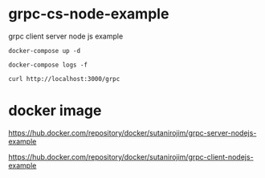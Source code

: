 # grpc-cs-node-example
grpc client server node js example


    docker-compose up -d
    
    docker-compose logs -f
    
    curl http://localhost:3000/grpc
    
# docker image
    
https://hub.docker.com/repository/docker/sutanirojim/grpc-server-nodejs-example
    
https://hub.docker.com/repository/docker/sutanirojim/grpc-client-nodejs-example

